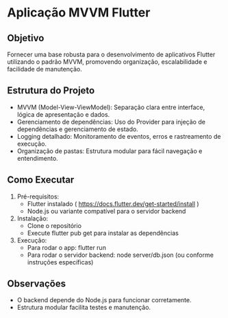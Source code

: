 # Aplicação MVVM Flutter
## Objetivo
Fornecer uma base robusta para o desenvolvimento de aplicativos Flutter utilizando o padrão MVVM, promovendo organização, escalabilidade e facilidade de manutenção.

## Estrutura do Projeto
- MVVM (Model-View-ViewModel): Separação clara entre interface, lógica de apresentação e dados.
- Gerenciamento de dependências: Uso do Provider para injeção de dependências e gerenciamento de estado.
- Logging detalhado: Monitoramento de eventos, erros e rastreamento de execução.
- Organização de pastas: Estrutura modular para fácil navegação e entendimento.
## Como Executar
1. Pré-requisitos:
   - Flutter instalado ( https://docs.flutter.dev/get-started/install )
   - Node.js ou variante compatível para o servidor backend 
2. Instalação:
   - Clone o repositório
   - Execute flutter pub get para instalar as dependências
3. Execução:
   - Para rodar o app: flutter run
   - Para rodar o servidor backend: node server/db.json (ou conforme instruções específicas)
## Observações
- O backend depende do Node.js para funcionar corretamente.
- Estrutura modular facilita testes e manutenção.
